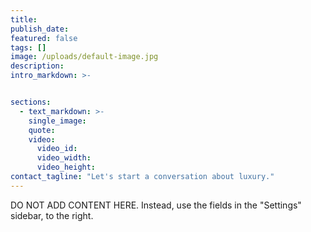 ```yaml
---
title:
publish_date:
featured: false
tags: []
image: /uploads/default-image.jpg
description:
intro_markdown: >-


sections:
  - text_markdown: >-
    single_image:
    quote:
    video:
      video_id:
      video_width:
      video_height:
contact_tagline: "Let's start a conversation about luxury."
---
```

DO NOT ADD CONTENT HERE. Instead, use the fields in the "Settings" sidebar, to the right.